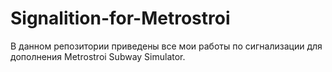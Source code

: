 # Signalition-for-Metrostroi
В данном репозитории приведены все мои работы по сигнализации для дополнения Metrostroi Subway Simulator.
